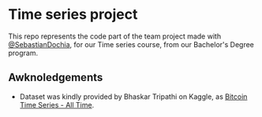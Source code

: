 # Time series project

This repo represents the code part of the team project made with [@SebastianDochia](https://github.com/SebastianDochia),
for our Time series course, from our Bachelor's Degree program.

## Awknoledgements

* Dataset was kindly provided by Bhaskar Tripathi on Kaggle, as
[Bitcoin Time Series - All Time](https://www.kaggle.com/bhaskartripathi/bitcoin-time-series-all-time).

